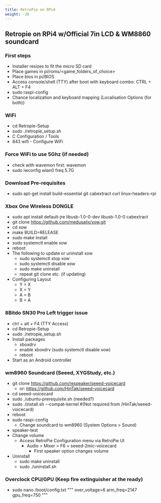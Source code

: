 ```yaml
---
title: RetroPie on RPi4
weight: -20
---
```


## Retropie on RPi4 w/Official 7in LCD & WM8860 soundcard

### First steps
- Installer resizes to fit the micro SD card
- Place games in pi/roms/<game_folders_of_choice>
- Place bios in pi/BIOS
- Access console/shell (TTY) after boot with keyboard combo: CTRL + ALT + F4
- sudo raspi-config
- Chance localization and keyboard mapping (Localisation Options (for both))

### WiFi
- cd Retropie-Setup
- sudo ./retropie_setup.sh
- C Configuration / Tools
- 843 wifi - Configure WiFi

### Force WiFi to use 5Ghz (if needed)
- check with wavemon first: wavemon
- sudo iwconfig wlan0 freq 5.7G

### Download Pre-requisites
- sudo apt-get install build-essential git cabextract curl linux-headers-rpi

### Xbox One Wireless DONGLE
- sudo apt install default-jre libusb-1.0-0-dev libusb-1.0-0 cabextract
- git clone https://github.com/medusalix/xow.git
- cd xow
- make BUILD=RELEASE
- sudo make install
- sudo systemctl enable xow
- reboot
- The following to update or uninstall xow
    - sudo systemctl stop xow
    - sudo systemctl disable xow
    - sudo make uninstall
    - repeat git clone etc. (if updating)
- Configuring Layout
    - Y = X
    - X = Y
    - A = B
    - B = A

### 8Bitdo SN30 Pro Left trigger issue
- ctrl + alt + F4 (TTY Access)
- cd Retropie-Setup
- sudo ./retropie_setup.sh
- Install packages
    - xboxdrv
    - enable xboxdrv (sudo systemctl disable xow)
    - reboot
- Start as an Android controller

### wm8960 Soundcard (Seeed, XYGStudy, etc.)
- git clone https://github.com/respeaker/seeed-voicecard
    - or: https://github.com/HinTak/seeed-voicecard
- cd seeed-voicecard
- sudo ./ubuntu-prerequisite.sh (needed?)
- sudo ./install.sh --compat-kernel #(Not required from /HinTak/seeed-voicecard)
- reboot
- sudo raspi-config
    - Change soundcard to wm8960 (System Options > Sound)
- speaker-test
- Change volume
    - Access RetroPie Configuration menu via RetroPie UI
        - Audio > Mixer > F6 > seeed-2mic-voicecard
            - First speaker option changes volume
- Uninstall
    - sudo make uninstall
    - sudo ./uninstall.sh

### Overclock CPU/GPU (Keep fire extinguisher at the ready)
- sudo nano /boot/config.txt
"""
over_voltage=6
arm_freq=2147
gpu_freq=750
"""
